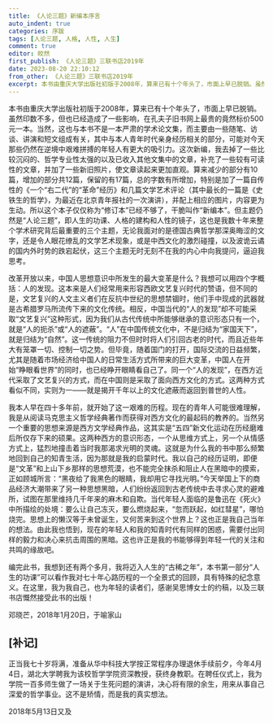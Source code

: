 ```yaml
---
title: 《人论三题》新编本序言
auto_indent: true
categories: 序跋
tags: [人论三题, 人格, 人性, 人生]
comment: true
editor: 皎然
first_publish: 《人论三题》三联书店2019年
date: 2023-08-20 22:10:12
from_other: 《人论三题》三联书店2019年
excerpt: 本书由重庆大学出版社初版于2008年，算来已有十个年头了，市面上早已脱销。虽然印数不多，但也已经造成了一些影响，在孔夫子旧书网上最贵的竟然标价500元一本。当然，这也与本书不是一本严肃的学术论文集，而主要由一些随笔、访谈、讲演和短文组成有关，其中与本人青年时代亲身经历相关的部分，可能对今天那些仍然在逆境中艰难拼搏的年轻人有更大的吸引力。
---
```

本书由重庆大学出版社初版于2008年，算来已有十个年头了，市面上早已脱销。虽然印数不多，但也已经造成了一些影响，在孔夫子旧书网上最贵的竟然标价500元一本。当然，这也与本书不是一本严肃的学术论文集，而主要由一些随笔、访谈、讲演和短文组成有关，其中与本人青年时代亲身经历相关的部分，可能对今天那些仍然在逆境中艰难拼搏的年轻人有更大的吸引力。这次新编，我去掉了一些比较沉闷的、哲学专业性太强的以及已收入其他文集中的文章，补充了一些较有可读性的文章，并加了一些新旧照片，使文章读起来更加直观。算来减少的部分有10篇，增加的部分共12篇，保留的有17篇，总的字数有所增加，特别是加了一篇自传性的《一个“右二代”的“革命”经历》和几篇文学艺术评论（其中最长的一篇是《史铁生的哲学》，为最近在北京青年报社的一次演讲），并配上相应的图片，内容更为生动。所以这个本子仅仅称为“修订本”已经不够了，干脆叫作“新编本”。但主题仍然是“人论三题”，即人生的功课、人格的建构和人性的镜子，这也是我数十年来整个学术研究背后最重要的三个主题，无论我面对的是德国古典哲学那深奥晦涩的文字，还是令人眼花缭乱的文学艺术现象，或是中西文化的激烈碰撞，以及波诡云谲的国内外时势的跌宕起伏，这三个主题无时无刻不在我的内心中向我提问，逼迫我思考。

改革开放以来，中国人思想意识中所发生的最大变革是什么？我想可以用四个字概括：人的发现。这本来是人们经常用来形容西欧文艺复兴时代的赞语，但不同的是，文艺复兴的人文主义者们在反抗中世纪的思想禁锢时，他们手中现成的武器就是古希腊罗马所流传下来的文化传统。相反，中国当代的“人的发现”却不可能采取“文艺复兴”这种形式，因为我们从古代传统中所能够继承的意识形态只有一个，就是“人的扼杀”或“人的遮蔽”。“人”在中国传统文化中，不是归结为“家国天下”，就是归结为“自然”。这一传统的阻力不但时时将人们引回古老的时代，而且近些年大有笼罩一切、控制一切之势。但毕竟，随着国门的打开，国际交流的日益频繁，尤其是随着市场经济给中国人的日常生活方式所带来的巨大变革，中国人在开始“睁眼看世界”的同时，也已经睁开眼睛看自己了。同一个“人的发现”，在西方近代采取了文艺复兴的方式，而在中国则是采取了面向西方文化的方式。这两种方式看似不同，实则为一——就是揭开千年以上的文化遮蔽而返回到普世的人性。

我本人早在四十多年前，就开始了这一艰难的历程。现在的青年人可能很难理解，我是从阅读马克思主义哲学经典著作而获得对西方文化的最起码的教养的。当然另一个重要的思想来源是西方文学经典作品，这其实是“五四”新文化运动在历经磨难后所仅存下来的硕果。这两种西方的意识形态，一个从思维方式上，另一个从情感方式上，猛烈地撞击着当时我那渴求光明的灵魂。这就是为什么我的书中那么频繁地回到自己的知青生活，因为那就是我的启蒙时代。我以自己的经历证明，即便是“文革”和上山下乡那样的思想荒漠，也不能完全抹杀和阻止人在黑暗中的摸索，正如顾城所言：“黑夜给了我黑色的眼睛，我却用它寻找光明。”今天举国上下的商品经济大潮带来了另一种思想黑暗，人们纷纷返回到古老传统中去寻求心灵的避难所，试图在那里维持几千年来的麻木和自欺。当代年轻人面临的是鲁迅在《死火》中所描绘的处境：要么让自己冻灭，要么燃烧起来，“忽而跃起，如红彗星”，哪怕烧完。思想上的懒汉等于未曾诞生，又何苦来到这个世界上？这也正是我自己当年的想法。由此我也悟到，现在的年轻人和我的知青时代有同样的困惑，需要付出同样的毅力和决心来抗击周围的黑暗。这也许正是我的书能够得到年轻一代的关注和共鸣的缘故吧。

编完此书，我想到还有两个多月，我将迈入人生的“古稀之年”，本书第一部分“人生的功课”可以看作我对七十年心路历程的一个全景式的回顾，具有特殊的纪念意义。在这里，我为我自己，也为年轻的读者们，感谢吴思博女士的约稿，以及三联书店慨然接受此书的出版！

邓晓芒，2018年1月20日，于喻家山

## [补记]
正当我七十岁将满，准备从华中科技大学按正常程序办理退休手续前夕，今年4月4日，湖北大学聘我为该校哲学学院资深教授，获终身教职。在聘任仪式上，我为学院一百多师生做了一场关于生死问题的演讲，决心将有限的余生，用来从事自己深爱的哲学事业。这不是矫情，而是我的真实想法。

2018年5月13日又及
